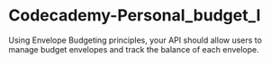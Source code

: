 # Codecademy-Personal_budget_I
Using Envelope Budgeting principles, your API should allow users to manage budget envelopes and track the balance of each envelope.
